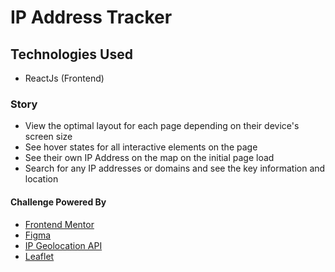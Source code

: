 # IP Address Tracker

## Technologies Used

- ReactJs (Frontend)

### Story

- View the optimal layout for each page depending on their device's screen size
- See hover states for all interactive elements on the page
- See their own IP Address on the map on the initial page load
- Search for any IP addresses or domains and see the key information and location

#### Challenge Powered By
- [Frontend Mentor](https://www.frontendmentor.io/challenges)
- [Figma](https://www.figma.com/)
- [IP Geolocation API](https://geo.ipify.org/)
- [Leaflet](https://leafletjs.com/)
